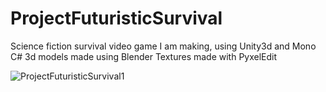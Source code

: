 # ProjectFuturisticSurvival
Science fiction survival video game I am making, using Unity3d and Mono C#
3d models made using Blender
Textures made with PyxelEdit

![ProjectFuturisticSurvival1](https://github.com/thomasgainant/ProjectFuturisticSurvival/blob/master/ProjectFuturisticSurvival1-small.gif)